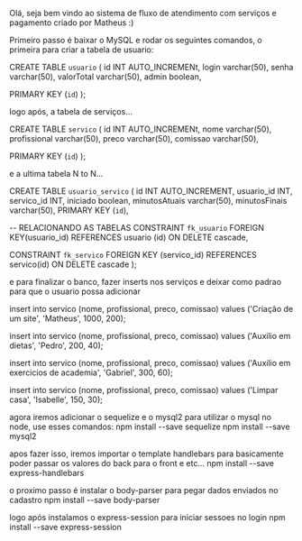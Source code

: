 Olá, seja bem vindo ao sistema de fluxo de atendimento com serviços e pagamento criado por Matheus :)

Primeiro passo é baixar o MySQL e rodar os seguintes comandos, o primeira para criar a tabela de usuario:

CREATE TABLE `usuario` (
	id INT AUTO_INCREMENt,
  login varchar(50),
  senha varchar(50),
  valorTotal varchar(50),
  admin boolean,
  
  PRIMARY KEY (`id`)
);

logo após, a tabela de serviços...

CREATE TABLE `servico` (
	id INT AUTO_INCREMENt,
  nome varchar(50),
  profissional varchar(50),
  preco varchar(50),
  comissao varchar(50),
  
  PRIMARY KEY (`id`)
);


e a ultima tabela N to N...

CREATE TABLE `usuario_servico` (
  id INT AUTO_INCREMENT,
  usuario_id INT,
  servico_id INT,
  iniciado boolean,
  minutosAtuais varchar(50),
  minutosFinais varchar(50),
  PRIMARY KEY (`id`),

  -- RELACIONANDO AS TABELAS
  CONSTRAINT `fk_usuario` 
  FOREIGN KEY(usuario_id) 
  REFERENCES usuario (id) 
  ON DELETE cascade,

  CONSTRAINT `fk_servico`
  FOREIGN KEY (servico_id)
  REFERENCES servico(id)
  ON DELETE cascade
);


e para finalizar o banco, fazer inserts nos serviços e deixar como padrao para que o usuario possa adicionar

insert into servico (nome, profissional, preco, comissao) values ('Criação de um site', 'Matheus', 1000, 200);

insert into servico (nome, profissional, preco, comissao) values ('Auxilio em dietas', 'Pedro', 200, 40);

insert into servico (nome, profissional, preco, comissao) values ('Auxilio em exercicios de academia', 'Gabriel', 300, 60);

insert into servico (nome, profissional, preco, comissao) values ('Limpar casa', 'Isabelle', 150, 30);


agora iremos adicionar o sequelize e o mysql2 para utilizar o mysql no node, use esses comandos:
npm install --save sequelize
npm install --save mysql2

apos fazer isso, iremos importar o template handlebars para basicamente poder passar os valores do back para o front e etc...
npm install --save express-handlebars

o proximo passo é instalar o body-parser para pegar dados enviados no cadastro 
npm install --save body-parser

logo após instalamos o express-session para iniciar sessoes no login
npm install --save express-session